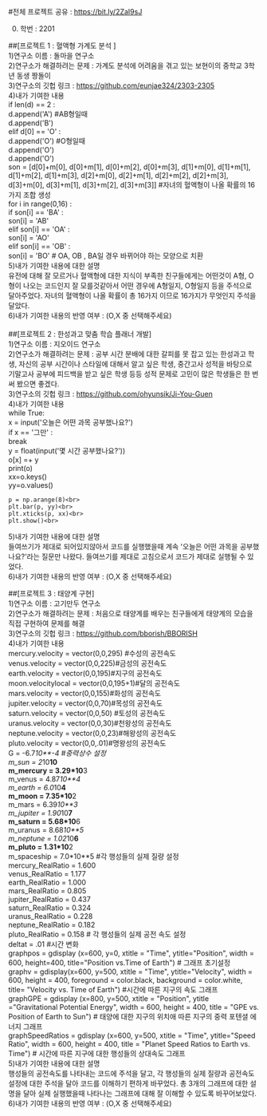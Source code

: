 #전체 프로젝트 공유 : https://bit.ly/2ZaI9sJ

0. 학번 : 2201

##[프로젝트 1 : 혈액형 가계도 분석 ] <br>
1)연구소 이름 : 돌마을 연구소 <br> 
2)연구소가 해결하려는 문제 : 가계도 분석에 어려움을 겪고 있는 보현이의 중학교 3학년 동생 짱돌이<br>
3)연구소의 깃헙 링크 : https://github.com/eunjae324/2303-2305<br>
4)내가 기여한 내용<br>
if len(d) == 2 : <br>
    d.append('A') #AB형일때 <br>
    d.append('B') <br>
elif d[0] == 'O' : <br>
    d.append('O') #O형일때 <br>
    d.append('O') <br>
    d.append('O') <br>
    son = [d[0]+m[0], d[0]+m[1], d[0]+m[2], d[0]+m[3], d[1]+m[0], d[1]+m[1], 
       d[1]+m[2], d[1]+m[3], d[2]+m[0], d[2]+m[1], d[2]+m[2], d[2]+m[3], 
       d[3]+m[0], d[3]+m[1], d[3]+m[2], d[3]+m[3]] #자녀의 혈액형이 나올 확률의 16가지 조합 생성<br>
for i in range(0,16) : <br>
    if son[i] == 'BA' : <br>
        son[i] = 'AB' <br>
    elif son[i] == 'OA' : <br>
        son[i] = 'AO' <br>
    elif son[i] == 'OB' : <br>
        son[i] = 'BO' # OA, OB , BA일 경우 바뀌어야 하는 모양으로 치환 <br>
5)내가 기여한 내용에 대한 설명<br>
유전에 대해 잘 모르거나 혈액형에 대한 지식이 부족한 친구들에게는 어떤것이 A형, O형이 나오는 코드인지 잘 모를것같아서 어떤 경우에 A형일지, O형일지 등을 주석으로 달아주었다. 자녀의 혈액형이 나올 확률이 총 16가지 이므로 16가지가 무엇인지 주석을 달았다. <br>
6)내가 기여한 내용의 반영 여부 : (O,X 중 선택해주세요)<br>
<br>
##[프로젝트 2 : 한성과고 맞춤 학습 플래너 개발]<br>
1)연구소 이름 : 지오이드 연구소<br>
2)연구소가 해결하려는 문제 : 공부 시간 분배에 대한 갈피를 못 잡고 있는 한성과고 학생, 자신의 공부 시간이나 스타일에 대해서 알고 싶은 학생,
중간고사 성적을 바탕으로 기말고사 공부에 피드백을 받고 싶은 학생 등등 성적 문제로 고민이 많은 학생들은 한 번 써 봤으면 좋겠다.<br>
3)연구소의 깃헙 링크 : https://github.com/ohyunsik/Ji-You-Guen<br>
4)내가 기여한 내용<br>
while True:<br>
    x = input('오늘은 어떤 과목 공부했나요?')<br>
    if x == '그만' :<br>
        break<br>
    y = float(input('몇 시간 공부했나요?'))<br>
    o[x] =+ y<br>
    print(o)<br>
    xx=o.keys()<br>
    yy=o.values()<br>

    p = np.arange(8)<br>
    plt.bar(p, yy)<br>
    plt.xticks(p, xx)<br>
    plt.show()<br>
5)내가 기여한 내용에 대한 설명<br>
들여쓰기가 제대로 되어있지않아서 코드를 실행했을때 계속 '오늘은 어떤 과목을 공부했나요?'라는 질문만 나왔다. 들여쓰기를 제대로 고침으로서 코드가 제대로 실행될 수 있었다. <br>
6)내가 기여한 내용의 반영 여부 : (O,X 중 선택해주세요)<br>

##[프로젝트 3 : 태양계 구현]<br>
1)연구소 이름 : 고기만두 연구소 <br>
2)연구소가 해결하려는 문제 : 처음으로 태양계를 배우는 친구들에게 태양계의 모습을 직접 구현하여 문제를 해결<br>
3)연구소의 깃헙 링크 : https://github.com/bborish/BBORISH<br>
4)내가 기여한 내용<br>
mercury.velocity = vector(0,0,295) #수성의 공전속도<br>
venus.velocity = vector(0,0,225)#금성의 공전속도<br>
earth.velocity = vector(0,0,195)#지구의 공전속도<br>
moon.velocitylocal = vector(0,0,195+1)#달의 공전속도<br>
mars.velocity = vector(0,0,155)#화성의 공전속도<br>
jupiter.velocity = vector(0,0,70)#목성의 공전속도<br>
saturn.velocity = vector(0,0,50) #토성의 공전속도 <br>
uranus.velocity = vector(0,0,30)#천왕성의 공전속도<br>
neptune.velocity = vector(0,0,23)#해왕성의 공전속도<br>
pluto.velocity = vector(0,0,.01)#명왕성의 공전속도<br>
G = -6.7*10**-4 #중력상수 설정<br>
m_sun = 2*10**10<br>
m_mercury = 3.29*10**3<br>
m_venus = 4.87*10**4<br>
m_earth = 6.0*10**4<br>
m_moon = 7.35*10**2<br>
m_mars = 6.39*10**3<br>
m_jupiter = 1.90*10**7<br>
m_saturn = 5.68*10**6<br>
m_uranus = 8.68*10**5<br>
m_neptune = 1.02*10**6<br>
m_pluto = 1.31*10**2<br>
m_spaceship =  7.0*10**5 #각 행성들의 실제 질량 설정<br>
mercury_RealRatio = 1.600<br>
venus_RealRatio = 1.177<br>
earth_RealRatio = 1.000<br>
mars_RealRatio = 0.805<br>
jupiter_RealRatio = 0.437<br>
saturn_RealRatio = 0.324<br>
uranus_RealRatio = 0.228<br>
neptune_RealRatio = 0.182<br>
pluto_RealRatio = 0.158 # 각 행성들의 실제 공전 속도 설정<br>
deltat = .01 #시간 변화<br>
graphpos = gdisplay (x=600, y=0, xtitle = "Time", ytitle="Position", width = 600, height=400, title="Position vs.Time of Earth") # 그래프 초기설정<br>
graphv = gdisplay(x=600, y=500, xtitle = "Time", ytitle="Velocity", width = 600, height = 400, foreground = color.black, background = color.white, title= "Velocity vs. Time of Earth") #시간에 따른 지구의 속도 그래프<br>
graphGPE = gdisplay (x=800, y=500, xtitle = "Position", ytitle ="Gravitational Potential Energy", width = 600, height = 400, title = "GPE vs. Position of Earth to Sun") # 태양에 대한 지구의 위치애 따른 지구의 중력 포텐셜 에너지 그래프<br>
graphSpeedRatios = gdisplay (x=600, y=500, xtitle = "Time", ytitle="Speed Ratio", width = 600, height = 400, title = "Planet Speed Ratios to Earth vs. Time") # 시간에 따른 지구에 대한 행성들의 상대속도 그래프 <br>
5)내가 기여한 내용에 대한 설명<br>
행성들의 공전속도를 나타내는 코드에 주석을 달고, 각 행성들의 실제 질량과 공전속도 설정에 대한 주석을 달아 코드를 이해하기 편하게 바꾸었다. 총 3개의 그래프에 대한 설명을 달아 실제 실행했을때 나타나는 그래프에 대해 잘 이해할 수 있도록 바꾸어보았다. <br>
6)내가 기여한 내용의 반영 여부 : (O,X 중 선택해주세요)<br>

